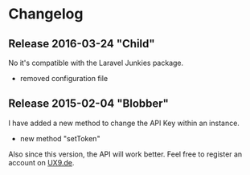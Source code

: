 # Changelog

## Release 2016-03-24 "Child"
No it's compatible with the Laravel Junkies package.

- removed configuration file


## Release 2015-02-04 "Blobber"
I have added a new method to change the API Key within an instance.

- new method "setToken"

Also since this version, the API will work better. Feel free to register an account on [UX9.de](http://ux9.de/).

